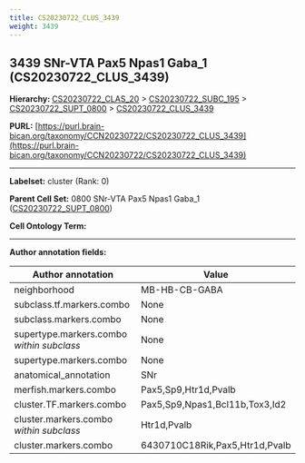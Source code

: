 ```yaml
---
title: CS20230722_CLUS_3439
weight: 3439
---
```

## 3439 SNr-VTA Pax5 Npas1 Gaba_1 (CS20230722_CLUS_3439)
<b>Hierarchy: </b>
[CS20230722_CLAS_20](../CS20230722_CLAS_20) >
[CS20230722_SUBC_195](../CS20230722_SUBC_195) >
[CS20230722_SUPT_0800](../CS20230722_SUPT_0800) >
[CS20230722_CLUS_3439](../CS20230722_CLUS_3439)

**PURL:** [https://purl.brain-bican.org/taxonomy/CCN20230722/CS20230722_CLUS_3439](https://purl.brain-bican.org/taxonomy/CCN20230722/CS20230722_CLUS_3439)

---


**Labelset:** cluster (Rank: 0)

**Parent Cell Set:** 0800 SNr-VTA Pax5 Npas1 Gaba_1 ([CS20230722_SUPT_0800](../CS20230722_SUPT_0800))



**Cell Ontology Term:** 

[MARKER GENES.]: #


---

[TRANSFERRED ANNOTATIONS.]: #


[AUTHOR ANNOTATION FIELDS.]: #


**Author annotation fields:**

| Author annotation | Value |
|-------------------|-------|
|neighborhood|MB-HB-CB-GABA|
|subclass.tf.markers.combo|None|
|subclass.markers.combo|None|
|supertype.markers.combo _within subclass_|None|
|supertype.markers.combo|None|
|anatomical_annotation|SNr|
|merfish.markers.combo|Pax5,Sp9,Htr1d,Pvalb|
|cluster.TF.markers.combo|Pax5,Sp9,Npas1,Bcl11b,Tox3,Id2|
|cluster.markers.combo _within subclass_|Htr1d,Pvalb|
|cluster.markers.combo|6430710C18Rik,Pax5,Htr1d,Pvalb|
